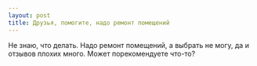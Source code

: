 ```yaml
---
layout: post 
title: Друзья, помогите, надо ремонт помещений 
--- 
```

Не знаю, что делать. Надо ремонт помещений, а выбрать не могу, да и отзывов плохих много. Может порекомендуете что-то?